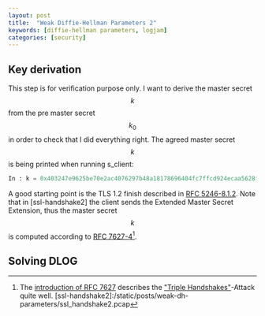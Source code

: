 ```yaml
---
layout: post
title:  "Weak Diffie-Hellman Parameters 2"
keywords: [diffie-hellman parameters, logjam]
categories: [security]
---
```


## Key derivation

This step is for verification purpose only. I want to derive the master secret $$ k $$ from the pre master secret $$ k_{0} $$ in order to check that I did everything right. The agreed master secret $$ k $$ is being printed when running s_client:

```python
In : k = 0x403247e9625be70e2ac4076297b48a18178696404fc7ffcd924ecaa5628fdba049dfbd4170f65acbc6a84aa18696144a
```

A good starting point is the TLS 1.2 finish described in [RFC 5246-8.1.2](https://tools.ietf.org/html/rfc5246#section-8.1.2). Note that in [ssl-handshake2] the client sends the Extended Master Secret Extension, thus the master secret $$ k $$ is computed according to [RFC 7627-4](https://tools.ietf.org/html/rfc7627#section-4)[^9].

## Solving DLOG

[^9]: The [introduction of RFC 7627](https://tools.ietf.org/html/rfc7627#section-1) describes the ["Triple Handshakes"](http://ieeexplore.ieee.org/stamp/stamp.jsp?tp=&arnumber=6956559)-Attack quite well.
[ssl-handshake2]:/static/posts/weak-dh-parameters/ssl_handshake2.pcap
